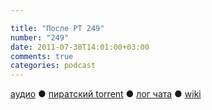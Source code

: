 ```yaml
---

title: "После РТ 249"
number: "249"
date: 2011-07-30T14:01:00+03:00
comments: true
categories: podcast
---
```

[аудио](http://cdn.radio-t.com/rt249post.mp3) ● [пиратский torrent](http://pirates.radio-t.com/torrents/rt249post.mp3.torrent) ● [лог чата](http://chat.radio-t.com/logs/radio-t-249.html) ● [wiki](http://wiki.radio-t.com/%D0%9F%D0%BE%D1%81%D0%BB%D0%B5_%D0%A0%D0%A2_249)<audio src="http://cdn.radio-t.com/rt249post.mp3" preload="none">
